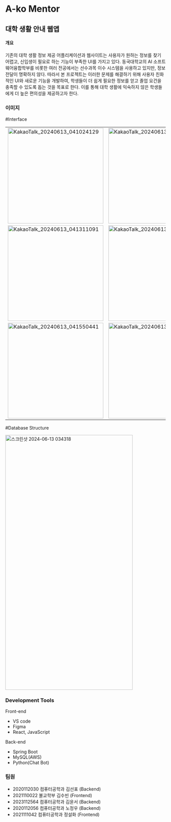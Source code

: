 # A-ko Mentor

## 대학 생활 안내 웹앱
#### 개요
기존의 대학 생활 정보 제공 어플리케이션과 웹사이트는 사용자가 원하는 정보를 찾기 어렵고, 신입생이 필요로 하는 기능이 부족한 UI를 가지고 있다. 동국대학교의 AI 소프트웨어융합학부를 비롯한 여러 전공에서는 선수과목 이수 시스템을 사용하고 있지만, 정보 전달이 명확하지 않다. 
따라서 본 프로젝트는 이러한 문제를 해결하기 위해 사용자 친화적인 UI와 새로운 기능을 개발하여, 학생들이 더 쉽게 필요한 정보를 얻고 졸업 요건을 충족할 수 있도록 돕는 것을 목표로 한다. 이를 통해 대학 생활에 익숙하지 않은 학생들에게 더 높은 편의성을 제공하고자 한다.

### 이미지
#Interface

<table>
  <tr>
    <td><img width="300" alt="KakaoTalk_20240613_041024129" src="https://github.com/CSID-DGU/2024-01-CSC4004-03-Summer/assets/121737437/2f86e8cd-780e-46ce-b729-a1b5edb8b3f1"></td>
    <td><img width="300" alt="KakaoTalk_20240613_041122376" src="https://github.com/CSID-DGU/2024-01-CSC4004-03-Summer/assets/121737437/ba1f99d6-d432-4716-851e-fc2d8bc75f3a"></td>
    <td><img width="300" alt="KakaoTalk_20240613_041216751" src="https://github.com/CSID-DGU/2024-01-CSC4004-03-Summer/assets/121737437/c951f3da-888d-4593-ba3b-fbcce3d9509d"></td>
  </tr>
  <tr>
    <td><img width="300" alt="KakaoTalk_20240613_041311091" src="https://github.com/CSID-DGU/2024-01-CSC4004-03-Summer/assets/121737437/95952898-17b8-4295-873a-ff6a4a9dbc05"></td>
    <td><img width="300" alt="KakaoTalk_20240613_041437306" src="https://github.com/CSID-DGU/2024-01-CSC4004-03-Summer/assets/121737437/a06b88f8-43a0-4884-9c76-5705d919b554"></td>
    <td><img width="300" alt="KakaoTalk_20240613_041455436" src="https://github.com/CSID-DGU/2024-01-CSC4004-03-Summer/assets/121737437/32393b30-a451-4a0c-8c36-d708db9c92b1"></td>
  </tr>
  <tr> 
    <td><img width="300" alt="KakaoTalk_20240613_041550441" src="https://github.com/CSID-DGU/2024-01-CSC4004-03-Summer/assets/121737437/ee4eab4b-c662-45b4-b491-53e2b4ebc30d"></td>
    <td><img width="300" alt="KakaoTalk_20240613_041701520" src="https://github.com/CSID-DGU/2024-01-CSC4004-03-Summer/assets/121737437/19e2431d-8e21-4808-84d0-56287d043333"></td>
  </tr>
</table>

#Database Structure

<img src="https://github.com/CSID-DGU/2024-01-CSC4004-03-Summer/assets/121737437/0f2fa908-fbd7-42a3-a962-2a420e6ff040" width="400" height="800" alt="스크린샷 2024-06-13 034318">


### Development Tools
Front-end 
  - VS code
  - Figma
  - React, JavaScript

Back-end
  - Spring Boot
  - MySQL(AWS)
  - Python(Chat Bot)

### 팀원
* 2020112030 컴퓨터공학과 김선표 (Backend)
* 2021110022 불교학부 김수빈 (Frontend)
* 2023112564 컴퓨터공학과 김윤서 (Backend)
* 2020112056 컴퓨터공학과 노정우 (Backend)
* 2021111042 컴퓨터공학과 정설화 (Frontend) 
